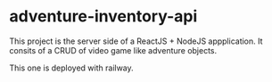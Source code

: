 # adventure-inventory-api
This project is the server side of a ReactJS + NodeJS appplication. It consits of a CRUD of video game like adventure objects.

This one is deployed with railway.
